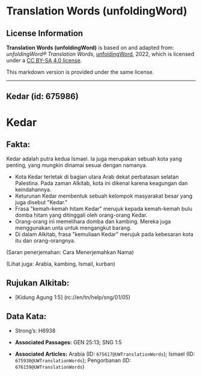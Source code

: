 # Translation Words (unfoldingWord)

## License Information

**Translation Words (unfoldingWord)** is based on and adapted from: _unfoldingWord® Translation Words_, [unfoldingWord](https://unfoldingword.org/utw), 2022, which is licensed under a [CC BY-SA 4.0 license](https://creativecommons.org/licenses/by-sa/4.0/legalcode.en).

This markdown version is provided under the same license.



--------------------------------

## Kedar (id: 675986)

Kedar
=====

Fakta:
------

Kedar adalah putra kedua Ismael. Ia juga merupakan sebuah kota yang penting, yang mungkin dinamai sesuai dengan namanya.

* Kota Kedar terletak di bagian utara Arab dekat perbatasan selatan Palestina. Pada zaman Alkitab, kota ini dikenal karena keagungan dan keindahannya.
* Keturunan Kedar membentuk sebuah kelompok masyarakat besar yang juga disebut "Kedar."
* Frasa "kemah\-kemah hitam Kedar" merujuk kepada kemah\-kemah bulu domba hitam yang ditinggali oleh orang\-orang Kedar.
* Orang\-orang ini memelihara domba dan kambing. Mereka juga menggunakan unta untuk mengangkut barang.
* Di dalam Alkitab, frasa "kemuliaan Kedar" merujuk pada kebesaran kota itu dan orang\-orangnya.

(Saran penerjemahan: Cara Menerjemahkan Nama)

(Lihat juga: Arabia, kambing, Ismail, kurban)

Rujukan Alkitab:
----------------

* \[Kidung Agung 1:5] (rc://en/tn/help/sng/01/05\)

Data Kata:
----------

* Strong’s: H6938

* **Associated Passages:** GEN 25:13; SNG 1:5
* **Associated Articles:** Arabia (ID: `675617@UWTranslationWords`); Ismael (ID: `675930@UWTranslationWords`); Pengorbanan (ID: `676159@UWTranslationWords`)

